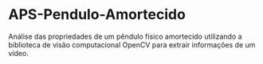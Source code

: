 # APS-Pendulo-Amortecido

Análise das propriedades de um pêndulo físico amortecido utilizando a biblioteca de visão computacional OpenCV para extrair informações de um vídeo.
